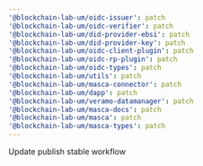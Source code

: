 ```yaml
---
'@blockchain-lab-um/oidc-issuer': patch
'@blockchain-lab-um/oidc-verifier': patch
'@blockchain-lab-um/did-provider-ebsi': patch
'@blockchain-lab-um/did-provider-key': patch
'@blockchain-lab-um/oidc-client-plugin': patch
'@blockchain-lab-um/oidc-rp-plugin': patch
'@blockchain-lab-um/oidc-types': patch
'@blockchain-lab-um/utils': patch
'@blockchain-lab-um/masca-connector': patch
'@blockchain-lab-um/dapp': patch
'@blockchain-lab-um/veramo-datamanager': patch
'@blockchain-lab-um/masca-docs': patch
'@blockchain-lab-um/masca': patch
'@blockchain-lab-um/masca-types': patch
---
```


Update publish stable workflow
